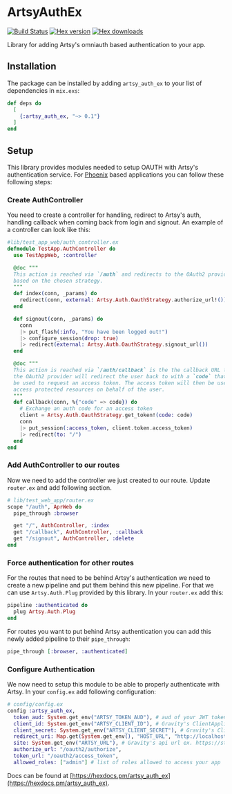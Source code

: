 # ArtsyAuthEx
[![Build Status](https://travis-ci.org/artsy/artsy_auth_ex.svg?branch=master)](https://travis-ci.org/artsy/artsy_auth_ex)
[![Hex version](https://img.shields.io/hexpm/v/artsy_auth_ex.svg "Hex version")](https://hex.pm/packages/artsy_auth_ex)
[![Hex downloads](https://img.shields.io/hexpm/dt/artsy_auth_ex.svg "Hex downloads")](https://hex.pm/packages/artsy_auth_ex)

Library for adding Artsy's omniauth based authentication to your app.


## Installation

The package can be installed by adding `artsy_auth_ex` to your list of dependencies in `mix.exs`:

```elixir
def deps do
  [
    {:artsy_auth_ex, "~> 0.1"}
  ]
end
```

## Setup

This library provides modules needed to setup OAUTH with Artsy's authentication service. For [Phoenix](https://phoenixframework.org/) based applications you can follow these following steps:

### Create AuthController

You need to create a controller for handling, redirect to Artsy's auth, handling callback when coming back from login and signout. An example of a controller can look like this:
```elixir
#lib/test_app_web/auth_controller.ex
defmodule TestApp.AuthController do
  use TestAppWeb, :controller

  @doc """
  This action is reached via `/auth` and redirects to the OAuth2 provider
  based on the chosen strategy.
  """
  def index(conn, _params) do
    redirect(conn, external: Artsy.Auth.OauthStrategy.authorize_url!())
  end

  def signout(conn, _params) do
    conn
    |> put_flash(:info, "You have been logged out!")
    |> configure_session(drop: true)
    |> redirect(external: Artsy.Auth.OauthStrategy.signout_url())
  end

  @doc """
  This action is reached via `/auth/callback` is the the callback URL that
  the OAuth2 provider will redirect the user back to with a `code` that will
  be used to request an access token. The access token will then be used to
  access protected resources on behalf of the user.
  """
  def callback(conn, %{"code" => code}) do
    # Exchange an auth code for an access token
    client = Artsy.Auth.OauthStrategy.get_token!(code: code)
    conn
    |> put_session(:access_token, client.token.access_token)
    |> redirect(to: "/")
  end
end
```

### Add AuthController to our routes
Now we need to add the controller we just created to our route. Update `router.ex` and add following section.

```elixir
# lib/test_web_app/router.ex
scope "/auth", AprWeb do
  pipe_through :browser

  get "/", AuthController, :index
  get "/callback", AuthController, :callback
  get "/signout", AuthController, :delete
end
```

### Force authentication for other routes
For the routes that need to be behind Artsy's authentication we need to create a new pipeline and put them behind this new pipeline. For that we can use `Artsy.Auth.Plug` provided by this library. In your `router.ex` add this:
```elixir
pipeline :authenticated do
  plug Artsy.Auth.Plug
end
```
For routes you want to put behind Artsy authentication you can add this newly added pipeline to their `pipe_through`:
```elixir
pipe_through [:browser, :authenticated]
```

### Configure Authentication
We now need to setup this module to be able to properly authenticate with Artsy. In your `config.ex` add following configuration:

```elixir
# config/config.ex
config :artsy_auth_ex,
  token_aud: System.get_env("ARTSY_TOKEN_AUD"), # aud of your JWT token, Gravity's ClientApplication.id
  client_id: System.get_env("ARTSY_CLIENT_ID"), # Gravity's ClientApplication.app_id
  client_secret: System.get_env("ARTSY_CLIENT_SECRET"), # Gravity's ClientApplication.app_secret
  redirect_uri: Map.get(System.get_env(), "HOST_URL", "http://localhost:4000") <> "/auth/callback",
  site: System.get_env("ARTSY_URL"), # Gravity's api url ex. https://stagingapi.artsy.net
  authorize_url: "/oauth2/authorize",
  token_url: "/oauth2/access_token",
  allowed_roles: ["admin"] # list of roles allowed to access your app
```

Docs can be found at [https://hexdocs.pm/artsy_auth_ex](https://hexdocs.pm/artsy_auth_ex).

